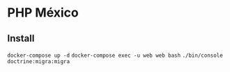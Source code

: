 # PHP México

## Install

`docker-compose up -d`
`docker-compose exec -u web web bash`
`./bin/console doctrine:migra:migra`
